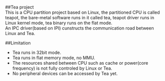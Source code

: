 ##Tea project  
This is a CPU partition project based on Linux, the partitioned CPU is called teapot, the bare-metal software runs in it called tea, teapot driver runs in Linux kernel mode, tea binary runs on the flat mode.  
An IPC driver(based on IPI) cunstructs the communication road between Linux and Tea.

##Limitation
* Tea runs in 32bit mode.
* Tea runs in flat memory mode, no MMU.
* The resources shared between CPU such as cache or power(core frequency) is not fully controled by Linux or Tea.
* No peripheral devices can be accessed by Tea yet. 
